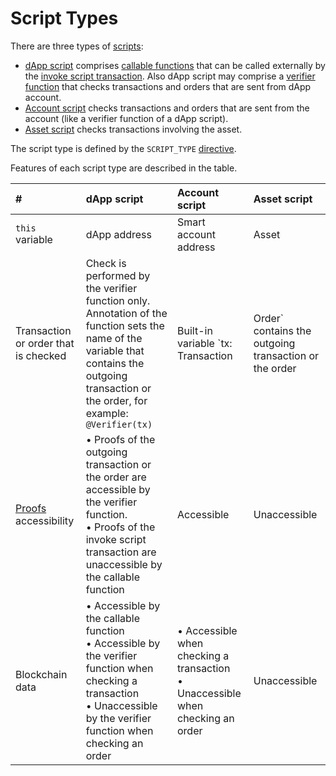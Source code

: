 # Script Types

There are three types of [scripts](/en/ride/script):

* [dApp script](/en/ride/script/script-types/dapp-script) comprises [сallable functions](/en/ride/functions/callable-function) that can be called externally by the [invoke script transaction](/en/blockchain/transaction-type/invoke-script-transaction). Also dApp script may comprise a [verifier function](/en/ride/functions/verifier-function) that checks transactions and orders that are sent from dApp account.
* [Account script](/en/ride/script/script-types/account-script) checks transactions and orders that are sent from the account (like a verifier function of a dApp script).
* [Asset script](/en/ride/script/script-types/asset-script) checks transactions involving the asset.

The script type is defined by the `SCRIPT_TYPE` [directive](/en/ride/script/directives).

Features of each script type are described in the table.

| # | dApp script | Account script | Asset script |
| :--- | :--- | :--- | :--- |
| `this` variable | dApp address | Smart account address | Asset |
| Transaction or order that is checked | Check is performed by the verifier function only. Annotation of the function sets the name of the variable that contains the outgoing transaction or the order, for example: `@Verifier(tx)` | Built-in variable `tx: Transaction|Order` contains the outgoing transaction or the order | Build-in variable `tx:`&nbsp;`Transaction` contains the transaction involving the asset.<br>Order check is not supported |
| [Proofs](/en/blockchain/transaction/transaction-proof) accessibility | • Proofs of the outgoing transaction or the order are accessible by the verifier function.<br>• Proofs of the invoke script transaction are unaccessible by the callable function | Accessible | Unaccessible |
| Blockchain data | • Accessible by the callable function<br>• Accessible by the verifier function when checking a transaction<br>• Unaccessible by the verifier function when checking an order | • Accessible when checking a transaction<br>• Unaccessible when checking an order | Unaccessible |
